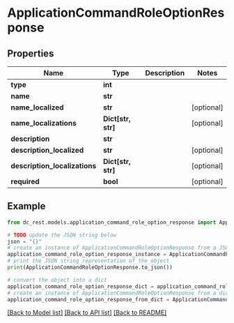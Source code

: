 # ApplicationCommandRoleOptionResponse


## Properties

Name | Type | Description | Notes
------------ | ------------- | ------------- | -------------
**type** | **int** |  | 
**name** | **str** |  | 
**name_localized** | **str** |  | [optional] 
**name_localizations** | **Dict[str, str]** |  | [optional] 
**description** | **str** |  | 
**description_localized** | **str** |  | [optional] 
**description_localizations** | **Dict[str, str]** |  | [optional] 
**required** | **bool** |  | [optional] 

## Example

```python
from dc_rest.models.application_command_role_option_response import ApplicationCommandRoleOptionResponse

# TODO update the JSON string below
json = "{}"
# create an instance of ApplicationCommandRoleOptionResponse from a JSON string
application_command_role_option_response_instance = ApplicationCommandRoleOptionResponse.from_json(json)
# print the JSON string representation of the object
print(ApplicationCommandRoleOptionResponse.to_json())

# convert the object into a dict
application_command_role_option_response_dict = application_command_role_option_response_instance.to_dict()
# create an instance of ApplicationCommandRoleOptionResponse from a dict
application_command_role_option_response_from_dict = ApplicationCommandRoleOptionResponse.from_dict(application_command_role_option_response_dict)
```
[[Back to Model list]](../README.md#documentation-for-models) [[Back to API list]](../README.md#documentation-for-api-endpoints) [[Back to README]](../README.md)


